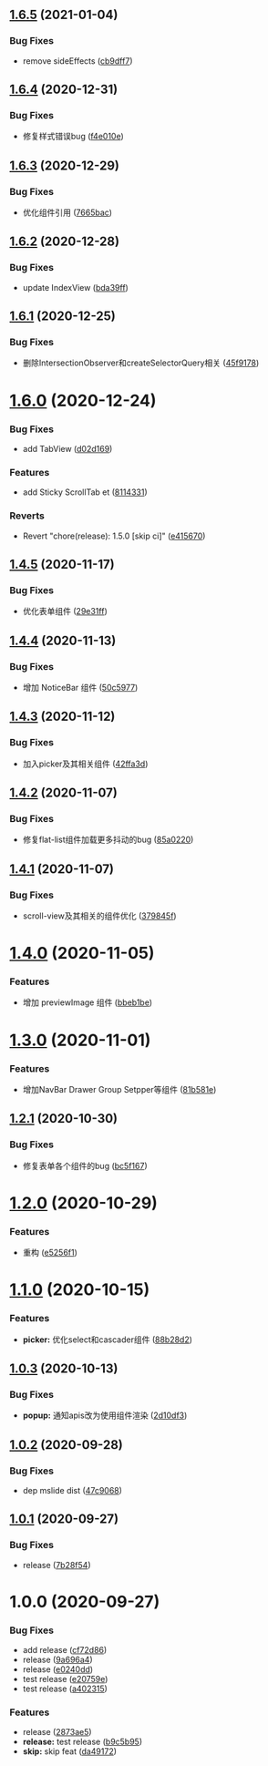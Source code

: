 ## [1.6.5](https://github.com/godxiaoji/vfox/compare/v1.6.4...v1.6.5) (2021-01-04)


### Bug Fixes

* remove sideEffects ([cb9dff7](https://github.com/godxiaoji/vfox/commit/cb9dff78cc4c9116ad4e29f42351ea05a430fc82))

## [1.6.4](https://github.com/godxiaoji/vfox/compare/v1.6.3...v1.6.4) (2020-12-31)


### Bug Fixes

* 修复样式错误bug ([f4e010e](https://github.com/godxiaoji/vfox/commit/f4e010eedabe71f18acb5b53d8aa42f43e863f46))

## [1.6.3](https://github.com/godxiaoji/vfox/compare/v1.6.2...v1.6.3) (2020-12-29)


### Bug Fixes

* 优化组件引用 ([7665bac](https://github.com/godxiaoji/vfox/commit/7665bac14ead1ec50df598a93fe29cc5d78b6595))

## [1.6.2](https://github.com/godxiaoji/vfox/compare/v1.6.1...v1.6.2) (2020-12-28)


### Bug Fixes

* update IndexView ([bda39ff](https://github.com/godxiaoji/vfox/commit/bda39ff9b4dfccaaa7c6b1ca12fb1e25fffba194))

## [1.6.1](https://github.com/godxiaoji/vfox/compare/v1.6.0...v1.6.1) (2020-12-25)


### Bug Fixes

* 删除IntersectionObserver和createSelectorQuery相关 ([45f9178](https://github.com/godxiaoji/vfox/commit/45f9178476976965d24d0da91fa96b02c0efc8fb))

# [1.6.0](https://github.com/godxiaoji/vfox/compare/v1.5.0...v1.6.0) (2020-12-24)


### Bug Fixes

* add TabView ([d02d169](https://github.com/godxiaoji/vfox/commit/d02d1695714d0a13170c9790f8cf7bb99faf0086))


### Features

* add Sticky ScrollTab et ([8114331](https://github.com/godxiaoji/vfox/commit/811433189d0ae7acc6081acab12985b5b0819006))


### Reverts

* Revert "chore(release): 1.5.0 [skip ci]" ([e415670](https://github.com/godxiaoji/vfox/commit/e4156702c6d82d3b4f89021897e4a2dbbe2ae0b3))

## [1.4.5](https://github.com/godxiaoji/vfox/compare/v1.4.4...v1.4.5) (2020-11-17)


### Bug Fixes

* 优化表单组件 ([29e31ff](https://github.com/godxiaoji/vfox/commit/29e31ff7ea6add555e90d3b210a8fd9261979ed8))

## [1.4.4](https://github.com/godxiaoji/vfox/compare/v1.4.3...v1.4.4) (2020-11-13)


### Bug Fixes

* 增加 NoticeBar 组件 ([50c5977](https://github.com/godxiaoji/vfox/commit/50c59771f72bbd783015c7c31fb8f6cdd4df544d))

## [1.4.3](https://github.com/godxiaoji/vfox/compare/v1.4.2...v1.4.3) (2020-11-12)


### Bug Fixes

* 加入picker及其相关组件 ([42ffa3d](https://github.com/godxiaoji/vfox/commit/42ffa3d4d1cd44e874d1f65550e3ed8a31324440))

## [1.4.2](https://github.com/godxiaoji/vfox/compare/v1.4.1...v1.4.2) (2020-11-07)


### Bug Fixes

* 修复flat-list组件加载更多抖动的bug ([85a0220](https://github.com/godxiaoji/vfox/commit/85a02204c1e20005a1f9a85f8debef4edd9b8439))

## [1.4.1](https://github.com/godxiaoji/vfox/compare/v1.4.0...v1.4.1) (2020-11-07)


### Bug Fixes

* scroll-view及其相关的组件优化 ([379845f](https://github.com/godxiaoji/vfox/commit/379845fd84134bdaf4861a967f5253cb856b5718))

# [1.4.0](https://github.com/godxiaoji/vfox/compare/v1.3.0...v1.4.0) (2020-11-05)


### Features

* 增加 previewImage 组件 ([bbeb1be](https://github.com/godxiaoji/vfox/commit/bbeb1beea5268f68bc8e9bb9805165e62790c95d))

# [1.3.0](https://github.com/godxiaoji/vfox/compare/v1.2.1...v1.3.0) (2020-11-01)


### Features

* 增加NavBar Drawer Group Setpper等组件 ([81b581e](https://github.com/godxiaoji/vfox/commit/81b581ea52a23eb9dcd80ab83ad6df51fcee1a4f))

## [1.2.1](https://github.com/godxiaoji/vfox/compare/v1.2.0...v1.2.1) (2020-10-30)


### Bug Fixes

* 修复表单各个组件的bug ([bc5f167](https://github.com/godxiaoji/vfox/commit/bc5f16726e92369814de8a82f2df3dff27f23879))

# [1.2.0](https://github.com/godxiaoji/vfox/compare/v1.1.0...v1.2.0) (2020-10-29)


### Features

* 重构 ([e5256f1](https://github.com/godxiaoji/vfox/commit/e5256f118856be34066f3cbaa0bb08c56044537e))

# [1.1.0](https://github.com/godxiaoji/vfox/compare/v1.0.3...v1.1.0) (2020-10-15)


### Features

* **picker:** 优化select和cascader组件 ([88b28d2](https://github.com/godxiaoji/vfox/commit/88b28d2deaed7dee24ef5106c3b15f31f2110e2d))

## [1.0.3](https://github.com/godxiaoji/vfox/compare/v1.0.2...v1.0.3) (2020-10-13)


### Bug Fixes

* **popup:** 通知apis改为使用组件渲染 ([2d10df3](https://github.com/godxiaoji/vfox/commit/2d10df33d65d20070f8c81fa735dc6ea4a9b9b93))

## [1.0.2](https://github.com/godxiaoji/vfox/compare/v1.0.1...v1.0.2) (2020-09-28)


### Bug Fixes

* dep mslide dist ([47c9068](https://github.com/godxiaoji/vfox/commit/47c90680c11ed9e58da95bdf8146842c08801c7b))

## [1.0.1](https://github.com/godxiaoji/vfox/compare/v1.0.0...v1.0.1) (2020-09-27)


### Bug Fixes

* release ([7b28f54](https://github.com/godxiaoji/vfox/commit/7b28f5431196591bed8b0f4c1daefcdfb5a0375d))

# 1.0.0 (2020-09-27)


### Bug Fixes

* add release ([cf72d86](https://github.com/godxiaoji/vfox/commit/cf72d862c5e4dcf72ba8bac53cfe0211f27090df))
* release ([9a696a4](https://github.com/godxiaoji/vfox/commit/9a696a4788a7f28b88a32096cdc333c38bdef2b2))
* release ([e0240dd](https://github.com/godxiaoji/vfox/commit/e0240dd78117c8eae8185e75859daa08d9dd33f9))
* test release ([e20759e](https://github.com/godxiaoji/vfox/commit/e20759edf8f2106f0d3f010e6f9962a2e5d77285))
* test release ([a402315](https://github.com/godxiaoji/vfox/commit/a402315997138c7e7f2f614acc4775793d4212cf))


### Features

* release ([2873ae5](https://github.com/godxiaoji/vfox/commit/2873ae5e5456980caefe91d82d5df531e49312eb))
* **release:** test release ([b9c5b95](https://github.com/godxiaoji/vfox/commit/b9c5b9523c06d60721dad6f2687953acc7eb5e21))
* **skip:** skip feat ([da49172](https://github.com/godxiaoji/vfox/commit/da491720f5c9005d42d4b2549a040c99f7f595f3))
